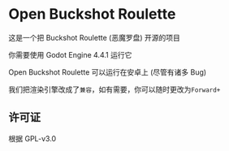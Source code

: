 # Open Buckshot Roulette
这是一个把 Buckshot Roulette (恶魔罗盘) 开源的项目  

你需要使用 Godot Engine 4.4.1 运行它  

Open Buckshot Roulette 可以运行在安卓上 (尽管有诸多 Bug)

我们把渲染引擎改成了`兼容`，如有需要，你可以随时更改为`Forward+`

## 许可证
根据 GPL-v3.0  